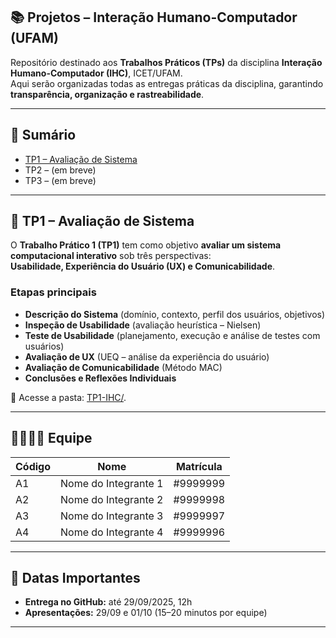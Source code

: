 ## 📚 Projetos – Interação Humano-Computador (UFAM)

Repositório destinado aos **Trabalhos Práticos (TPs)** da disciplina **Interação Humano-Computador (IHC)**, ICET/UFAM.  
Aqui serão organizadas todas as entregas práticas da disciplina, garantindo **transparência, organização e rastreabilidade**.

---

## 📑 Sumário

- [TP1 – Avaliação de Sistema](#tp1--avaliação-de-sistema)
- TP2 – (em breve)
- TP3 – (em breve)

---

## 🔹 TP1 – Avaliação de Sistema 

O **Trabalho Prático 1 (TP1)** tem como objetivo **avaliar um sistema computacional interativo** sob três perspectivas:  
**Usabilidade, Experiência do Usuário (UX) e Comunicabilidade**.

### Etapas principais
- **Descrição do Sistema** (domínio, contexto, perfil dos usuários, objetivos)  
- **Inspeção de Usabilidade** (avaliação heurística – Nielsen)  
- **Teste de Usabilidade** (planejamento, execução e análise de testes com usuários)  
- **Avaliação de UX** (UEQ – análise da experiência do usuário)  
- **Avaliação de Comunicabilidade** (Método MAC)  
- **Conclusões e Reflexões Individuais**

📂 Acesse a pasta: [TP1-IHC/](TP1-IHC/).  

---

## 👨‍👩‍👧‍👦 Equipe

| Código | Nome | Matrícula |
|--------|----------------------|-----------|
| A1     | Nome do Integrante 1 | #9999999 |
| A2     | Nome do Integrante 2 | #9999998 |
| A3     | Nome do Integrante 3 | #9999997 |
| A4     | Nome do Integrante 4 | #9999996 |

---

## 📅 Datas Importantes

- **Entrega no GitHub:** até 29/09/2025, 12h  
- **Apresentações:** 29/09 e 01/10 (15–20 minutos por equipe)

---
